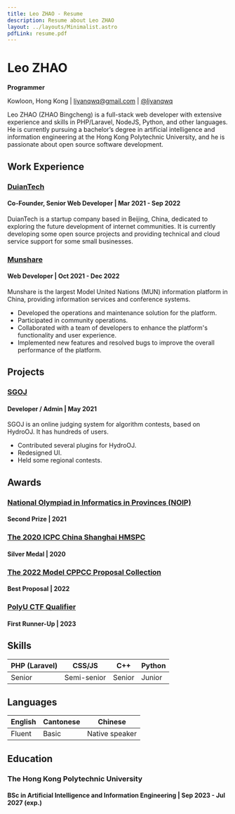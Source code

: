 ```yaml
---
title: Leo ZHAO - Resume
description: Resume about Leo ZHAO
layout: ../layouts/Minimalist.astro
pdfLink: resume.pdf
---
```

# Leo ZHAO

**Programmer**

Kowloon, Hong Kong | liyanqwq@gmail.com | [@liyanqwq](//github.com/liyanqwq)

Leo ZHAO (ZHAO Bingcheng) is a full-stack web developer with extensive experience and skills in PHP/Laravel, NodeJS, Python, and other languages. He is currently pursuing a bachelor’s degree in artificial intelligence and information engineering at the Hong Kong Polytechnic University, and he is passionate about open source software development.

## Work Experience

### [DuianTech](#)

#### Co-Founder, Senior Web Developer | Mar 2021 - Sep 2022

DuianTech is a startup company based in Beijing, China, dedicated to exploring the future development of internet communities. It is currently developing some open source projects and providing technical and cloud service support for some small businesses.

### [Munshare](https://www.munshare.com/)

#### Web Developer | Oct 2021 - Dec 2022

Munshare is the largest Model United Nations (MUN) information platform in China, providing information services and conference systems.

* Developed the operations and maintenance solution for the platform.
* Participated in community operations.
* Collaborated with a team of developers to enhance the platform's functionality and user experience.
* Implemented new features and resolved bugs to improve the overall performance of the platform.

## Projects

### [SGOJ](#)

#### Developer / Admin | May 2021

SGOJ is an online judging system for algorithm contests, based on HydroOJ. It has hundreds of users.

* Contributed several plugins for HydroOJ.
* Redesigned UI.
* Held some regional contests.

## Awards

### [National Olympiad in Informatics in Provinces (NOIP)](https://www.noi.cn)

#### Second Prize | 2021

### [The 2020 ICPC China Shanghai HMSPC](https://xxjd.shnu.edu.cn/7a/60/c27065a752224/page.htm)

#### Silver Medal | 2020

### [The 2022 Model CPPCC Proposal Collection](http://www.cppcc.gov.cn/zxww/2022/07/22/ARTI1658458430310137.shtml)

#### Best Proposal | 2022

### [PolyU CTF Qualifier](https://www.polyuctf.com)

#### First Runner-Up | 2023

## Skills

| PHP (Laravel) | CSS/JS      | C++    | Python |
| ------------- | ----------- | ------ | ------ |
| Senior        | Semi-senior | Senior | Junior |

## Languages

| English | Cantonese | Chinese        |
| ------- | --------- | -------------- |
| Fluent  | Basic     | Native speaker |

## Education

### The Hong Kong Polytechnic University

#### BSc in Artificial Intelligence and Information Engineering | Sep 2023 - Jul 2027 (exp.)
